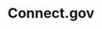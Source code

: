 ---
# This topic lives at
# https://digital.gov/topics/connect-gov

# Topic Title
title: "Connect.gov"

# description — keep it short and clear
# summary: ""

# Weight
weight: 1

# For more information on managing topics,
# see https://github.com/GSA/digitalgov.gov/wiki/topics
---